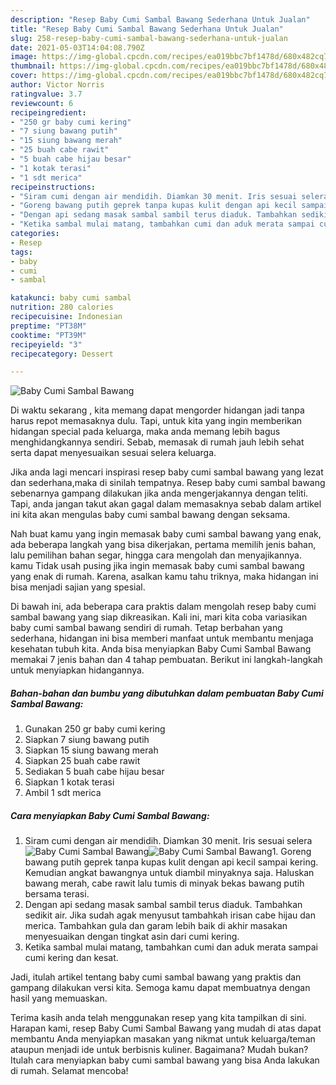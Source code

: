 ```yaml
---
description: "Resep Baby Cumi Sambal Bawang Sederhana Untuk Jualan"
title: "Resep Baby Cumi Sambal Bawang Sederhana Untuk Jualan"
slug: 258-resep-baby-cumi-sambal-bawang-sederhana-untuk-jualan
date: 2021-05-03T14:04:08.790Z
image: https://img-global.cpcdn.com/recipes/ea019bbc7bf1478d/680x482cq70/baby-cumi-sambal-bawang-foto-resep-utama.jpg
thumbnail: https://img-global.cpcdn.com/recipes/ea019bbc7bf1478d/680x482cq70/baby-cumi-sambal-bawang-foto-resep-utama.jpg
cover: https://img-global.cpcdn.com/recipes/ea019bbc7bf1478d/680x482cq70/baby-cumi-sambal-bawang-foto-resep-utama.jpg
author: Victor Norris
ratingvalue: 3.7
reviewcount: 6
recipeingredient:
- "250 gr baby cumi kering"
- "7 siung bawang putih"
- "15 siung bawang merah"
- "25 buah cabe rawit"
- "5 buah cabe hijau besar"
- "1 kotak terasi"
- "1 sdt merica"
recipeinstructions:
- "Siram cumi dengan air mendidih. Diamkan 30 menit. Iris sesuai selera"
- "Goreng bawang putih geprek tanpa kupas kulit dengan api kecil sampai kering. Kemudian angkat bawangnya untuk diambil minyaknya saja. Haluskan bawang merah, cabe rawit lalu tumis di minyak bekas bawang putih bersama terasi."
- "Dengan api sedang masak sambal sambil terus diaduk. Tambahkan sedikit air. Jika sudah agak menyusut tambahkah irisan cabe hijau dan merica. Tambahkan gula dan garam lebih baik di akhir masakan menyesuaikan dengan tingkat asin dari cumi kering."
- "Ketika sambal mulai matang, tambahkan cumi dan aduk merata sampai cumi kering dan kesat."
categories:
- Resep
tags:
- baby
- cumi
- sambal

katakunci: baby cumi sambal 
nutrition: 280 calories
recipecuisine: Indonesian
preptime: "PT38M"
cooktime: "PT39M"
recipeyield: "3"
recipecategory: Dessert

---
```



![Baby Cumi Sambal Bawang](https://img-global.cpcdn.com/recipes/ea019bbc7bf1478d/680x482cq70/baby-cumi-sambal-bawang-foto-resep-utama.jpg)

Di waktu  sekarang , kita memang dapat mengorder hidangan jadi tanpa harus repot memasaknya dulu. Tapi, untuk kita yang ingin memberikan hidangan special pada keluarga, maka anda memang lebih bagus menghidangkannya sendiri. Sebab, memasak di rumah jauh lebih sehat serta dapat menyesuaikan sesuai selera keluarga.

Jika anda lagi mencari inspirasi resep baby cumi sambal bawang yang lezat dan sederhana,maka di sinilah tempatnya. Resep baby cumi sambal bawang  sebenarnya gampang dilakukan jika anda mengerjakannya dengan teliti. Tapi, anda jangan takut akan gagal dalam memasaknya 
sebab dalam artikel ini kita akan mengulas baby cumi sambal bawang dengan seksama.  



Nah buat kamu yang ingin memasak baby cumi sambal bawang yang enak, ada beberapa langkah yang bisa dikerjakan, pertama memilih jenis bahan, lalu pemilihan bahan segar, hingga cara mengolah dan menyajikannya. kamu Tidak usah pusing jika ingin memasak baby cumi sambal bawang yang enak di rumah. Karena, asalkan kamu  tahu triknya, maka hidangan ini bisa menjadi sajian yang spesial.

Di bawah ini, ada beberapa cara praktis  dalam mengolah resep baby cumi sambal bawang yang siap dikreasikan. Kali ini, mari kita coba variasikan baby cumi sambal bawang sendiri di rumah. Tetap berbahan yang sederhana, hidangan ini bisa memberi manfaat untuk membantu menjaga kesehatan tubuh kita. Anda bisa menyiapkan Baby Cumi Sambal Bawang memakai 7 jenis bahan dan 4 tahap pembuatan. Berikut ini langkah-langkah untuk menyiapkan hidangannya.

<!--inarticleads1-->

##### Bahan-bahan dan bumbu yang dibutuhkan dalam pembuatan Baby Cumi Sambal Bawang:

1. Gunakan 250 gr baby cumi kering
1. Siapkan 7 siung bawang putih
1. Siapkan 15 siung bawang merah
1. Siapkan 25 buah cabe rawit
1. Sediakan 5 buah cabe hijau besar
1. Siapkan 1 kotak terasi
1. Ambil 1 sdt merica




<!--inarticleads2-->

##### Cara menyiapkan Baby Cumi Sambal Bawang:

1. Siram cumi dengan air mendidih. Diamkan 30 menit. Iris sesuai selera
<img src="https://img-global.cpcdn.com/steps/667459c391a97472/160x128cq70/baby-cumi-sambal-bawang-langkah-memasak-1-foto.jpg" alt="Baby Cumi Sambal Bawang"><img src="https://img-global.cpcdn.com/steps/f2dc56fc48e9e29d/160x128cq70/baby-cumi-sambal-bawang-langkah-memasak-1-foto.jpg" alt="Baby Cumi Sambal Bawang">1. Goreng bawang putih geprek tanpa kupas kulit dengan api kecil sampai kering. Kemudian angkat bawangnya untuk diambil minyaknya saja. Haluskan bawang merah, cabe rawit lalu tumis di minyak bekas bawang putih bersama terasi.
1. Dengan api sedang masak sambal sambil terus diaduk. Tambahkan sedikit air. Jika sudah agak menyusut tambahkah irisan cabe hijau dan merica. Tambahkan gula dan garam lebih baik di akhir masakan menyesuaikan dengan tingkat asin dari cumi kering.
1. Ketika sambal mulai matang, tambahkan cumi dan aduk merata sampai cumi kering dan kesat.




Jadi, itulah artikel tentang  baby cumi sambal bawang  yang praktis dan gampang dilakukan versi kita. Semoga kamu dapat membuatnya dengan hasil yang memuaskan. 

Terima kasih anda telah menggunakan resep yang kita tampilkan di sini. Harapan kami, resep  Baby Cumi Sambal Bawang yang mudah di atas dapat membantu Anda menyiapkan masakan yang nikmat untuk keluarga/teman ataupun menjadi ide untuk berbisnis kuliner. Bagaimana? Mudah bukan? Itulah cara menyiapkan baby cumi sambal bawang yang bisa Anda lakukan di rumah. Selamat mencoba!

